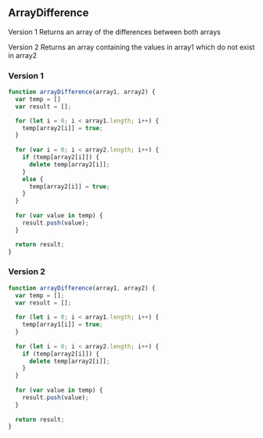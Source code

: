 ## ArrayDifference

Version 1 Returns an array of the differences between both arrays

Version 2 Returns an array containing the values in array1 which do not exist in array2

### Version 1

``` javascript
function arrayDifference(array1, array2) {
  var temp = []
  var result = [];

  for (let i = 0; i < array1.length; i++) {
    temp[array2[i]] = true;
  }
    
  for (var i = 0; i < array2.length; i++) {
    if (temp[array2[i]]) {
      delete temp[array2[i]];
    }
    else {
      temp[array2[i]] = true;
    }
  }
    
  for (var value in temp) {
    result.push(value);
  }

  return result;
}
```

### Version 2

``` javascript
function arrayDifference(array1, array2) {
  var temp = [];
  var result = [];
  
  for (let i = 0; i < array1.length; i++) {
    temp[array1[i]] = true;
  }
  
  for (let i = 0; i < array2.length; i++) {
    if (temp[array2[i]]) {
      delete temp[array2[i]];
    }
  }
  
  for (var value in temp) {
    result.push(value);
  }
  
  return result;
}
```